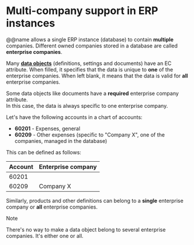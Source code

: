 # Multi-company support in ERP instances

@@name allows a single ERP instance (database) to contain **multiple** companies. Different owned companies stored in a database are called **enterprise companies**.

Many **[data objects](https://docs.erp.net/tech/advanced/data-objects/index.html)** (definitions, settings and documents) have an EC attribute. When filled, it specifies that the data is unique to **one** of the enterprise companies. When left blank, it means that the data is valid for **all** enterprise companies.

Some data objects like documents have a **required** enterprise company attribute. <br> In this case, the data is always specific to one enterprise company. 

Let's have the following accounts in a chart of accounts:

- **60201** - Expenses, general
- **60209** - Other expenses (specific to "Company X", one of the companies, managed in the database)

This can be defined as follows:

| Account | Enterprise company |
| :------ | :----------------- |
| 60201   |                    |
| 60209   | Company X          |

Similarly, products and other definitions can belong to a **single** enterprise company or **all** enterprise companies.

> [!NOTE]
> 
> There's no way to make a data object belong to several enterprise companies. It's either one or all.
